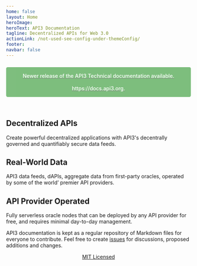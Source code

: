 ```yaml
---
home: false
layout: Home
heroImage: 
heroText: API3 Documentation
tagline: Decentralized APIs for Web 3.0
actionLink: /not-used-see-config-under-themeConfig/
footer:
navbar: false
---
```


<div 
      class="theme-default-content"
      style="max-width: 600px;padding-top:10px;padding-bottom:10px;"
    >
      <a href="https://docs.api3.org">
        <div
          style="
            opacity: 0.5;
            padding: 15px;
            font-weight: 500;
            background-color: green;
            color: white;
            text-align: center;
            margin-bottom: 20px;
            border-radius: 0.3em;
          "
        >
          <span style="opacity: 1.5;"
            >Newer release of the API3 Technical documentation available.
            <br/><br/>https://docs.api3.org.</span
          >
        </div>
      </a>
    </div>


<DocumentSetButtons/>

<!-- This is an original button:    actionText: Get Started →     -->


<div class="features">
  <div class="feature">
    <h2>Decentralized APIs</h2> 
    <p>Create powerful decentralized applications with API3's decentrally governed and quantifiably secure data feeds.
    </p>
  </div>
  <div class="feature">
    <h2>Real-World Data</h2> 
    <p>API3 data feeds, dAPIs, aggregate data from first-party oracles, operated by some of the world’ premier API providers.
    </p>
  </div>
  <div class="feature">
    <h2>API Provider Operated</h2> 
    <p>Fully serverless oracle nodes that can be deployed by any API provider for free, and requires minimal day-to-day management.
    </p>
  </div>
</div>


API3 documentation is kept as a regular repository of Markdown files for everyone to contribute. Feel free to create [issues](https://github.com/api3dao/api3-docs/issues) for discussions, proposed additions and changes.

<div style="text-align:center; margin-bottom: 20px;"><a href="https://github.com/api3dao/api3-docs/blob/main/LICENSE" target="_license">MIT Licensed</a> <ExternalLinkImage/></div>
